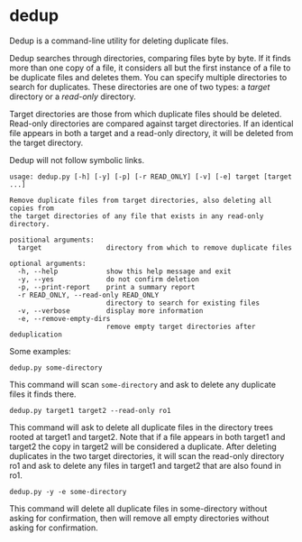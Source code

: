 # dedup
Dedup is a command-line utility for deleting duplicate files.

Dedup searches through directories, comparing files byte by byte.  If it finds more than one copy of a file, it considers all but the first instance of a file to be duplicate files and deletes them.  You can specify multiple directories to search for duplicates.  These directories are one of two types: a *target* directory or a *read-only* directory.

Target directories are those from which duplicate files should be deleted.  Read-only directories are compared against target directories.  If an identical file appears in both a target and a read-only directory, it will be deleted from the target directory.

Dedup will not follow symbolic links.

```
usage: dedup.py [-h] [-y] [-p] [-r READ_ONLY] [-v] [-e] target [target ...]

Remove duplicate files from target directories, also deleting all copies from
the target directories of any file that exists in any read-only directory.

positional arguments:
  target                directory from which to remove duplicate files

optional arguments:
  -h, --help            show this help message and exit
  -y, --yes             do not confirm deletion
  -p, --print-report    print a summary report
  -r READ_ONLY, --read-only READ_ONLY
                        directory to search for existing files
  -v, --verbose         display more information
  -e, --remove-empty-dirs
                        remove empty target directories after deduplication
```
                        
Some examples:

```
dedup.py some-directory
```

This command will scan `some-directory` and ask to delete any duplicate files it finds there.


```
dedup.py target1 target2 --read-only ro1
```

This command will ask to delete all duplicate files in the directory trees rooted at target1 and target2.  Note that if a file appears in both target1 and target2 the copy in target2 will be considered a duplicate.  After deleting duplicates in the two target directories, it will scan the read-only directory ro1 and ask to delete any files in target1 and target2 that are also found in ro1.

```
dedup.py -y -e some-directory
```

This command will delete all duplicate files in some-directory without asking for confirmation, then will remove all empty directories without asking for confirmation.